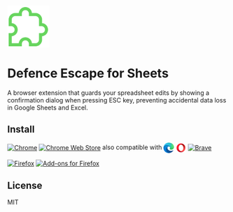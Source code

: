 <img src="assets/icon.png" width="96" height="96" alt="">

# Defence Escape for Sheets

A browser extension that guards your spreadsheet edits by showing a confirmation dialog when pressing ESC key, preventing accidental data loss in Google Sheets and Excel.

## Install

[link-chrome]: https://chromewebstore.google.com/detail/llohomkiifbjdhmjdefhpdccbkealkma 'Chrome Web Store'
[link-firefox]: https://addons.mozilla.org/en-US/firefox/addon/defense-escape/ 'Add-ons for Firefox'

[<img src="https://raw.githubusercontent.com/alrra/browser-logos/90fdf03c/src/chrome/chrome.svg" width="32" alt="Chrome" valign="middle">][link-chrome]
[<img src="https://img.shields.io/chrome-web-store/v/llohomkiifbjdhmjdefhpdccbkealkma" alt="Chrome Web Store" valign="middle">][link-chrome]
also compatible with
[<img src="https://raw.githubusercontent.com/alrra/browser-logos/90fdf03c/src/edge/edge.svg" width="24" alt="Edge" valign="middle">][link-chrome]
[<img src="https://raw.githubusercontent.com/alrra/browser-logos/90fdf03c/src/opera/opera.svg" width="24" alt="Opera" valign="middle">][link-chrome]
[<img src="https://raw.githubusercontent.com/alrra/browser-logos/90fdf03c/src/brave/brave.svg" width="24" alt="Brave" valign="middle">][link-chrome]

[<img src="https://raw.githubusercontent.com/alrra/browser-logos/90fdf03c/src/firefox/firefox.svg" width="32" alt="Firefox" valign="middle">][link-firefox]
[<img src="https://img.shields.io/amo/v/defense-escape" alt="Add-ons for Firefox" valign="middle">][link-chrome]

## License

MIT
